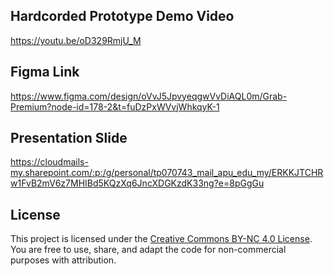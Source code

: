## Hardcorded Prototype Demo Video

https://youtu.be/oD329RmjU_M

## Figma Link

https://www.figma.com/design/oVvJ5JpvyeqgwVvDiAQL0m/Grab-Premium?node-id=178-2&t=fuDzPxWVvjWhkqyK-1 

## Presentation Slide

https://cloudmails-my.sharepoint.com/:p:/g/personal/tp070743_mail_apu_edu_my/ERKKJTCHRw1FvB2mV6z7MHIBd5KQzXq6JncXDGKzdK33ng?e=8pGgGu 

## License

This project is licensed under the [Creative Commons BY-NC 4.0 License](https://creativecommons.org/licenses/by-nc/4.0/).  
You are free to use, share, and adapt the code for non-commercial purposes with attribution.

